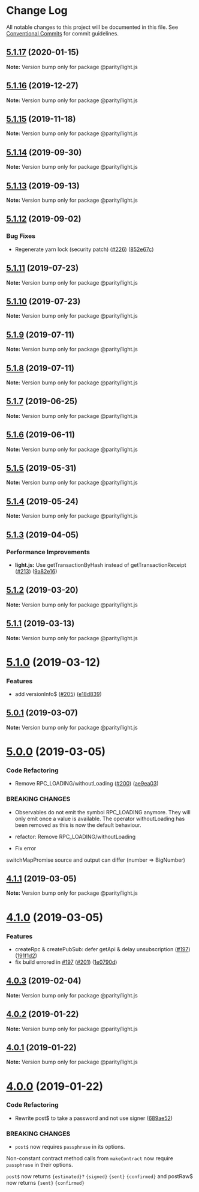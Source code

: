# Change Log

All notable changes to this project will be documented in this file.
See [Conventional Commits](https://conventionalcommits.org) for commit guidelines.

## [5.1.17](https://github.com/paritytech/js-libs/tree/master/packages/light.js/compare/v5.1.16...v5.1.17) (2020-01-15)

**Note:** Version bump only for package @parity/light.js





## [5.1.16](https://github.com/paritytech/js-libs/tree/master/packages/light.js/compare/v5.1.15...v5.1.16) (2019-12-27)

**Note:** Version bump only for package @parity/light.js





## [5.1.15](https://github.com/paritytech/js-libs/tree/master/packages/light.js/compare/v5.1.14...v5.1.15) (2019-11-18)

**Note:** Version bump only for package @parity/light.js





## [5.1.14](https://github.com/paritytech/js-libs/tree/master/packages/light.js/compare/v5.1.13...v5.1.14) (2019-09-30)

**Note:** Version bump only for package @parity/light.js





## [5.1.13](https://github.com/paritytech/js-libs/tree/master/packages/light.js/compare/v5.1.12...v5.1.13) (2019-09-13)

**Note:** Version bump only for package @parity/light.js





## [5.1.12](https://github.com/paritytech/js-libs/tree/master/packages/light.js/compare/v5.1.11...v5.1.12) (2019-09-02)


### Bug Fixes

* Regenerate yarn lock (security patch) ([#226](https://github.com/paritytech/js-libs/tree/master/packages/light.js/issues/226)) ([852e67c](https://github.com/paritytech/js-libs/tree/master/packages/light.js/commit/852e67c))





## [5.1.11](https://github.com/paritytech/js-libs/tree/master/packages/light.js/compare/v5.1.10...v5.1.11) (2019-07-23)

**Note:** Version bump only for package @parity/light.js





## [5.1.10](https://github.com/paritytech/js-libs/tree/master/packages/light.js/compare/v5.1.9...v5.1.10) (2019-07-23)

**Note:** Version bump only for package @parity/light.js





## [5.1.9](https://github.com/paritytech/js-libs/tree/master/packages/light.js/compare/v5.1.8...v5.1.9) (2019-07-11)

**Note:** Version bump only for package @parity/light.js





## [5.1.8](https://github.com/paritytech/js-libs/tree/master/packages/light.js/compare/v5.1.7...v5.1.8) (2019-07-11)

**Note:** Version bump only for package @parity/light.js





## [5.1.7](https://github.com/paritytech/js-libs/tree/master/packages/light.js/compare/v5.1.6...v5.1.7) (2019-06-25)

**Note:** Version bump only for package @parity/light.js





## [5.1.6](https://github.com/paritytech/js-libs/tree/master/packages/light.js/compare/v5.1.5...v5.1.6) (2019-06-11)

**Note:** Version bump only for package @parity/light.js





## [5.1.5](https://github.com/paritytech/js-libs/tree/master/packages/light.js/compare/v5.1.4...v5.1.5) (2019-05-31)

**Note:** Version bump only for package @parity/light.js





## [5.1.4](https://github.com/paritytech/js-libs/tree/master/packages/light.js/compare/v5.1.3...v5.1.4) (2019-05-24)

**Note:** Version bump only for package @parity/light.js





## [5.1.3](https://github.com/paritytech/js-libs/tree/master/packages/light.js/compare/v5.1.2...v5.1.3) (2019-04-05)


### Performance Improvements

* **light.js:** Use getTransactionByHash instead of getTransactionReceipt ([#213](https://github.com/paritytech/js-libs/tree/master/packages/light.js/issues/213)) ([9a82e16](https://github.com/paritytech/js-libs/tree/master/packages/light.js/commit/9a82e16))





## [5.1.2](https://github.com/paritytech/js-libs/tree/master/packages/light.js/compare/v5.1.1...v5.1.2) (2019-03-20)

**Note:** Version bump only for package @parity/light.js





## [5.1.1](https://github.com/paritytech/js-libs/tree/master/packages/light.js/compare/v5.1.0...v5.1.1) (2019-03-13)

**Note:** Version bump only for package @parity/light.js





# [5.1.0](https://github.com/paritytech/js-libs/tree/master/packages/light.js/compare/v5.0.1...v5.1.0) (2019-03-12)


### Features

* add versionInfo$ ([#205](https://github.com/paritytech/js-libs/tree/master/packages/light.js/issues/205)) ([e18d839](https://github.com/paritytech/js-libs/tree/master/packages/light.js/commit/e18d839))





## [5.0.1](https://github.com/paritytech/js-libs/tree/master/packages/light.js/compare/v5.0.0...v5.0.1) (2019-03-07)

**Note:** Version bump only for package @parity/light.js





# [5.0.0](https://github.com/paritytech/js-libs/tree/master/packages/light.js/compare/v4.1.1...v5.0.0) (2019-03-05)


### Code Refactoring

* Remove RPC_LOADING/withoutLoading ([#200](https://github.com/paritytech/js-libs/tree/master/packages/light.js/issues/200)) ([ae9ea03](https://github.com/paritytech/js-libs/tree/master/packages/light.js/commit/ae9ea03))


### BREAKING CHANGES

* Observables do not emit the symbol RPC_LOADING anymore. They will
only emit once a value is available. The operator withoutLoading
has been removed as this is now the default behaviour.

* refactor: Remove RPC_LOADING/withoutLoading

* Fix error

switchMapPromise source and output can differ (number => BigNumber)





## [4.1.1](https://github.com/paritytech/js-libs/tree/master/packages/light.js/compare/v4.1.0...v4.1.1) (2019-03-05)

**Note:** Version bump only for package @parity/light.js





# [4.1.0](https://github.com/paritytech/js-libs/tree/master/packages/light.js/compare/v4.0.3...v4.1.0) (2019-03-05)


### Features

* createRpc & createPubSub: defer getApi & delay unsubscription ([#197](https://github.com/paritytech/js-libs/tree/master/packages/light.js/issues/197)) ([191f1d2](https://github.com/paritytech/js-libs/tree/master/packages/light.js/commit/191f1d2))
* fix build errored in [#197](https://github.com/paritytech/js-libs/tree/master/packages/light.js/issues/197) ([#201](https://github.com/paritytech/js-libs/tree/master/packages/light.js/issues/201)) ([1e0790d](https://github.com/paritytech/js-libs/tree/master/packages/light.js/commit/1e0790d))





## [4.0.3](https://github.com/paritytech/js-libs/tree/master/packages/light.js/compare/v4.0.2...v4.0.3) (2019-02-04)

**Note:** Version bump only for package @parity/light.js





## [4.0.2](https://github.com/paritytech/js-libs/tree/master/packages/light.js/compare/v4.0.1...v4.0.2) (2019-01-22)

**Note:** Version bump only for package @parity/light.js





## [4.0.1](https://github.com/paritytech/js-libs/tree/master/packages/light.js/compare/v4.0.0...v4.0.1) (2019-01-22)

**Note:** Version bump only for package @parity/light.js





# [4.0.0](https://github.com/paritytech/js-libs/tree/master/packages/light.js/compare/v3.0.31...v4.0.0) (2019-01-22)


### Code Refactoring

* Rewrite post$ to take a password and not use signer ([689ae52](https://github.com/paritytech/js-libs/tree/master/packages/light.js/commit/689ae52))


### BREAKING CHANGES

* `post$` now requires `passphrase` in its options.

Non-constant contract method calls from `makeContract` now require `passphrase` in their options.

`post$` now returns `{estimated}?` `{signed}` `{sent}` `{confirmed}` and postRaw$ now returns `{sent}` `{confirmed}`
